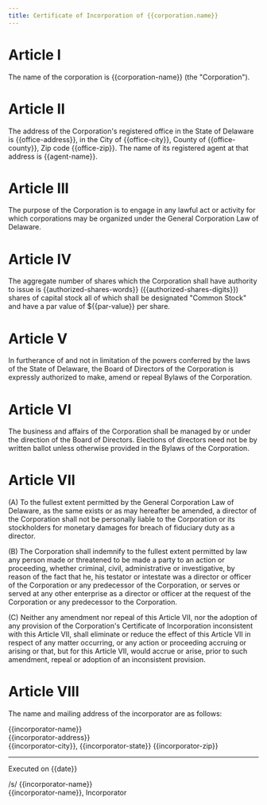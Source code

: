```yaml
---
title: Certificate of Incorporation of {{corporation.name}}
---
```


# Article I

The name of the corporation is {{corporation-name}} (the "Corporation").

# Article II

The address of the Corporation's registered office in the State of Delaware is {{office-address}}, in the City of {{office-city}}, County of {{office-county}}, Zip code {{office-zip}}. The name of its registered agent at that address is {{agent-name}}.

# Article III

The purpose of the Corporation is to engage in any lawful act or activity for which corporations may be organized under the General Corporation Law of Delaware.

# Article IV

The aggregate number of shares which the Corporation shall have authority to issue is {{authorized-shares-words}} ({{authorized-shares-digits}}) shares of capital stock all of which shall be designated "Common Stock" and have a par value of ${{par-value}} per share.

# Article V

In furtherance of and not in limitation of the powers conferred by the laws of the State of Delaware, the Board of Directors of the Corporation is expressly authorized to make, amend or repeal Bylaws of the Corporation.

# Article VI

The business and affairs of the Corporation shall be managed by or under the direction of the Board of Directors. Elections of directors need not be by written ballot unless otherwise provided in the Bylaws of the Corporation.

# Article VII

(A) To the fullest extent permitted by the General Corporation Law of Delaware, as the same exists or as may hereafter be amended, a director of the Corporation shall not be personally liable to the Corporation or its stockholders for monetary damages for breach of fiduciary duty as a director.

(B) The Corporation shall indemnify to the fullest extent permitted by law any person made or threatened to be made a party to an action or proceeding, whether criminal, civil, administrative or investigative, by reason of the fact that he, his testator or intestate was a director or officer of the Corporation or any predecessor of the Corporation, or serves or served at any other enterprise as a director or officer at the request of the Corporation or any predecessor to the Corporation.

(C) Neither any amendment nor repeal of this Article VII, nor the adoption of any provision of the Corporation's Certificate of Incorporation inconsistent with this Article VII, shall eliminate or reduce the effect of this Article VII in respect of any matter occurring, or any action or proceeding accruing or arising or that, but for this Article VII, would accrue or arise, prior to such amendment, repeal or adoption of an inconsistent provision.

# Article VIII

The name and mailing address of the incorporator are as follows:

{{incorporator-name}}  
{{incorporator-address}}  
{{incorporator-city}}, {{incorporator-state}} {{incorporator-zip}}

---

Executed on {{date}}

/s/ {{incorporator-name}}  
{{incorporator-name}}, Incorporator
